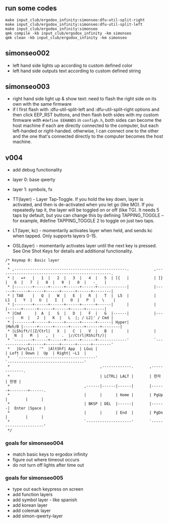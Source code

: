 ## run some codes
```
make input_club/ergodox_infinity:simonseo:dfu-util-split-right
make input_club/ergodox_infinity:simonseo:dfu-util-split-left
make input_club/ergodox_infinity:simonseo
qmk compile -kb input_club/ergodox_infinity -km simonseo
qmk clean -kb input_club/ergodox_infinity -km simonseo
```


## simonseo002
- left hand side lights up according to custom defined color
- left hand side outputs text according to custom defined string

## simonseo003
- right hand side light up & show text: need to flash the right side on its own with the same firmware
- if I first flash with :dfu-util-split-left and :dfu-util-split-right options and then click EEP_RST buttons, and then flash both sides with my custom firmware with `#define EEHANDS` in `configh.h`, both sides can become the host machine if each are directly connected to the computer, but each left-handed or right-handed. otherwise, I can connect one to the other and the one that's connected directly to the computer becomes the host machine.

## v004
- add debug functionality
- layer 0: base qwerty
- layer 1: symbols, fx

- TT(layer) - Layer Tap-Toggle. If you hold the key down, layer is activated, and then is de-activated when you let go (like MO). If you repeatedly tap it, the layer will be toggled on or off (like TG). It needs 5 taps by default, but you can change this by defining TAPPING_TOGGLE – for example, #define TAPPING_TOGGLE 2 to toggle on just two taps.
- LT(layer, kc) - momentarily activates layer when held, and sends kc when tapped. Only supports layers 0-15.
- OSL(layer) - momentarily activates layer until the next key is pressed. See One Shot Keys for details and additional functionality.

```
/* Keymap 0: Basic layer
 *
 * ,--------------------------------------------------.           ,--------------------------------------------------.
 * |   =+   |   1  |   2  |   3  |   4  |   5  | [{   |           | ]}   |   6  |   7  |   8  |   9  |   0  |   -_   |
 * |--------+------+------+------+------+-------------|           |------+------+------+------+------+------+--------|
 * | TAB    |   Q  |   W  |   E  |   R  |   T  |  L5  |           |  L1  |   Y  |   U  |   I  |   O  |   P  |   \    |
 * |--------+------+------+------+------+------|      |           |      |------+------+------+------+------+--------|
 * |Cmd      |  A  |   S  |   D  |   F  |   G  |------|           |------|   H  |   J  |   K  |   L  |; / L2|' / Cmd |
 * |--------+------+------+------+------+------| Hyper|           |Meh/B |------+------+------+------+------+--------|
 * |LShift/(|Z/Ctrl|   X  |   C  |   V  |   B  |      |           |      |   N  |   M  |   ,  |   .  |//Ctrl|RShift/)|
 * `--------+------+------+------+------+-------------'           `-------------+------+------+------+------+--------'
 *   |Grv/L1|  '"  |AltShf| App  | LGui |                                       | Left | Down |  Up  | Right| ~L1  |
 *   `----------------------------------'                                       `----------------------------------'
 *                                        ,-------------.       ,-------------.
 *                                        | LCTRL| LALT |       | 한자 | 한영 |
 *                                 ,------|------|------|       |------+--------+------.
 *                                 |      |      | Home |       | PgUp |        |      |
 *                                 | BKSP | DEL  |------|       |------|  Enter |Space |
 *                                 |      |      | End  |       | PgDn |        |      |
 *                                 `--------------------'       `----------------------'
 */
```

### goals for simonseo004
- match basic keys to ergodox infinity
- figure out where timeout occurs
- do not turn off lights after time out


### goals for simonseo005
- type out each keypress on screen
- add function layers
- add symbol layer - like spanish 
- add korean layer
- add colemak layer
- add simon-qwerty-layer
